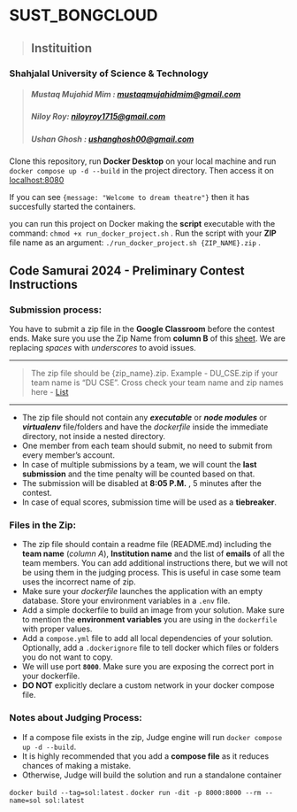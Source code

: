 




# SUST_BONGCLOUD

>## Instituition 
### Shahjalal University of Science & Technology

> ##### Mustaq Mujahid Mim : mustaqmujahidmim@gmail.com
> ##### Niloy Roy: niloyroy1715@gmail.com
> ##### Ushan Ghosh : ushanghosh00@gmail.com

Clone this repository, run **Docker Desktop** on your local machine and run `docker compose up -d --build` in the project directory. Then access it on [localhost:8080](http://127.0.0.1:8000) 

If you can see `{message: "Welcome to dream theatre"}` then it has succesfully started the containers. 

you can run this project on Docker making the **script** executable with the command: `chmod +x run_docker_project.sh` . Run the script with your **ZIP** file name as an argument: `./run_docker_project.sh {ZIP_NAME}.zip` .



## Code Samurai 2024 - Preliminary Contest Instructions



### Submission process:

You have to submit a zip file in the **Google Classroom** before the contest ends.
Make sure you use the Zip Name from **column B** of this [sheet](https://docs.google.com/spreadsheets/d/e/2PACX-1vRyB65xZTrlkmk2-BSPEXHZsJxNrI9BVSL2MD6G-CMo0OT04eybisZEXb1S61OzChjGtzkjZEMNsOHA/pubhtml). We are replacing *spaces* with *underscores* to avoid issues.

***

> The zip file should be {zip_name}.zip. Example - DU_CSE.zip if your team name is
> “DU CSE”. Cross check your team name and zip names here - [List](https://docs.google.com/spreadsheets/d/e/2PACX-1vRyB65xZTrlkmk2-BSPEXHZsJxNrI9BVSL2MD6G-CMo0OT04eybisZEXb1S61OzChjGtzkjZEMNsOHA/pubhtml)        

---

* The zip file should not contain any __*executable*__ or *__node modules__* or __*virtualenv*__ file/folders and have the *dockerfile* inside the immediate directory, not inside a nested directory.
* One member from each team should submit, no need to submit from every member’s account.
* In case of multiple submissions by a team, we will count the **last submission** and the time penalty will be counted based on that.
* The submission will be disabled at **8:05 P.M.** , 5 minutes after the contest.
* In case of equal scores, submission time will be used as a **tiebreaker**.

### Files in the Zip:

* The zip file should contain a readme file (README.md) including the **team name** (*column A*), **Institution name** and the list of **emails** of all the team members. You can add additional instructions there, but we will not be using them in the judging process. This is useful in case some team uses the incorrect name of zip.
* Make sure your *dockerfile* launches the application with an empty database.
Store your environment variables in a `.env` file.
* Add a simple dockerfile to build an image from your solution. Make sure to mention the **environment variables** you are using in the `dockerfile` with proper values.
* Add a `compose.yml` file to add all local dependencies of your solution.
Optionally, add a `.dockerignore` file to tell docker which files or folders you do not want to copy.
* We will use port **`8000`**. Make sure you are exposing the correct port in your dockerfile.
* **DO NOT** explicitly declare a custom network in your docker compose file.

### Notes about Judging Process:

* If a compose file exists in the zip, Judge engine will run `docker compose up -d --build`.
* It is highly recommended that you add a **compose file** as it reduces chances of making a mistake.
* Otherwise, Judge will build the solution and run a standalone container

`docker build --tag=sol:latest` .
`docker run -dit -p 8000:8000 --rm --name=sol sol:latest`